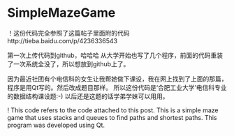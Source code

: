 # SimpleMazeGame
！这份代码完全参照了这篇帖子里面附的代码http://tieba.baidu.com/p/4236336543

第一次上传代码到github，哈哈哈
从大学开始也写了几个程序，前面的代码重装了一次系统全没了，所以想放到github上了。

因为最近社团有个电信科的女生让我帮她做下课设，我在网上找到了上面的那篇，程序是用Qt写的。然后改成题目那样。
所以这份代码是‘合肥工业大学’电信科专业的数据结构课设题:-)
以后还是这题的话学弟学妹可以用用。


! This code refers to the code attached to this post.
This is a simple maze game that uses stacks and queues to find paths and shortest paths. 
This program was developed using Qt.
